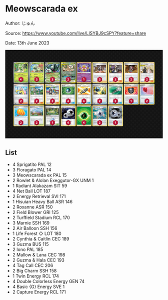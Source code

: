 # Meowscarada ex

Author: じゅん

Source: <https://www.youtube.com/live/LISYBJ9cSPY?feature=share>

Date: 13th June 2023

![decklist](../../images/PAL/Meowscarada%20ex/2-%20Meowscarada%20ex.png)

## List

* 4 Sprigatito PAL 12
* 3 Floragato PAL 14
* 3 Meowscarada ex PAL 15
* 2 Rowlet & Alolan Exeggutor-GX UNM 1
* 1 Radiant Alakazam SIT 59
* 4 Net Ball LOT 187
* 2 Energy Retrieval SVI 171
* 1 Hisuian Heavy Ball ASR 146
* 2 Roxanne ASR 150
* 2 Field Blower GRI 125
* 2 Turffield Stadium RCL 170
* 3 Marnie SSH 169
* 2 Air Balloon SSH 156
* 1 Life Forest ◇ LOT 180
* 2 Cynthia & Caitlin CEC 189
* 3 Guzma BUS 115
* 2 Iono PAL 185
* 2 Mallow & Lana CEC 198
* 2 Guzma & Hala CEC 193
* 4 Tag Call CEC 206
* 2 Big Charm SSH 158
* 1 Twin Energy RCL 174
* 4 Double Colorless Energy GEN 74
* 4 Basic {G} Energy SVE 1
* 2 Capture Energy RCL 171
